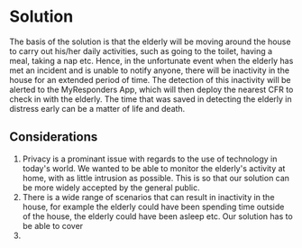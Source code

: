# Solution
The basis of the solution is that the elderly will be moving around the house to carry out his/her daily activities, such as going to the toilet, having a meal, taking a nap etc. Hence, in the unfortunate event when the elderly has met an incident and is unable to notify anyone, there will be inactivity in the house for an extended period of time. The detection of this inactivity will be alerted to the MyResponders App, which will then deploy the nearest CFR to check in with the elderly. The time that was saved in detecting the elderly in distress early can be a matter of life and death.

## Considerations
1. Privacy is a prominant issue with regards to the use of technology in today's world. We wanted to be able to monitor the elderly's activity at home, with as little intrusion as possible. This is so that our solution can be more widely accepted by the general public.
2. There is a wide range of scenarios that can result in inactivity in the house, for example the elderly could have been spending time outside of the house, the elderly could have been asleep etc. Our solution has to be able to cover
3. 
